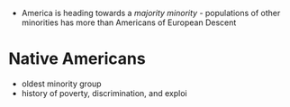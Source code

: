 - America is heading towards a *majority minority* - populations of other minorities has more than Americans of European Descent

# Native Americans
- oldest minority group
- history of poverty, discrimination, and exploi